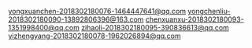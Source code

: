 yongxuanchen-2018302180076-1464447641@qq.com
yongchenliu-2018302180090-13892806396@163.com
chenxuanxu-2018302180093-1351998400@qq.com
zihaoli-2018302180095-390836613@qq.com
yizhengyang-2018302180078-1962026894@qq.com